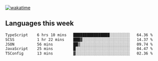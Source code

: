 [![wakatime](https://wakatime.com/badge/user/2d08dcba-b829-42d8-897d-6a005f58591f.svg)](https://wakatime.com/@2d08dcba-b829-42d8-897d-6a005f58591f)

## Languages this week

<!--START_SECTION:waka-->

```txt
TypeScript    6 hrs 10 mins   ████████████████░░░░░░░░░   64.36 %
SCSS          1 hr 22 mins    ███▓░░░░░░░░░░░░░░░░░░░░░   14.37 %
JSON          56 mins         ██▒░░░░░░░░░░░░░░░░░░░░░░   09.74 %
JavaScript    25 mins         █░░░░░░░░░░░░░░░░░░░░░░░░   04.47 %
TSConfig      13 mins         ▓░░░░░░░░░░░░░░░░░░░░░░░░   02.36 %
```

<!--END_SECTION:waka-->

